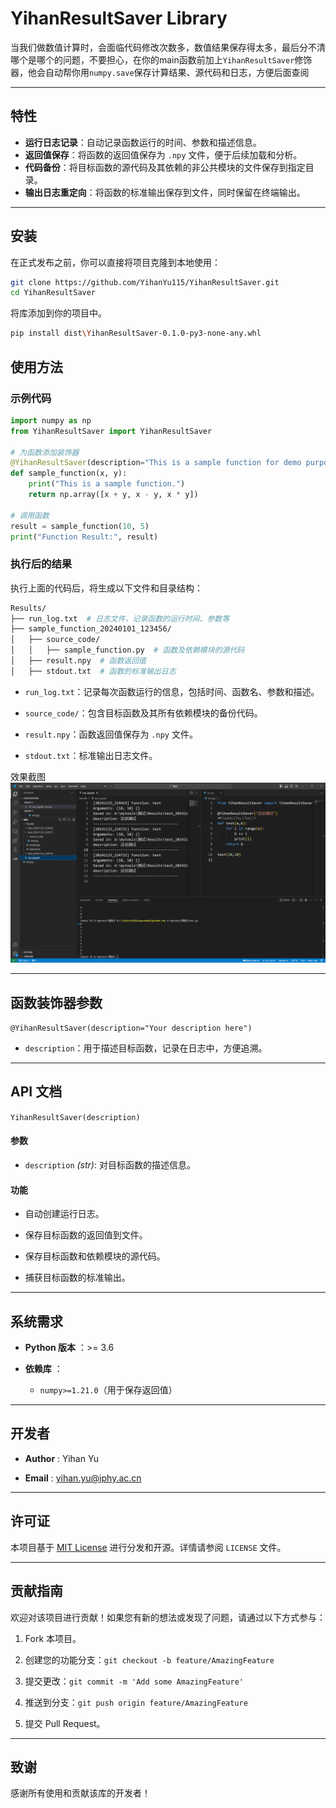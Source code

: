 # YihanResultSaver Library

当我们做数值计算时，会面临代码修改次数多，数值结果保存得太多，最后分不清哪个是哪个的问题，不要担心，在你的main函数前加上`YihanResultSaver`修饰器，他会自动帮你用`numpy.save`保存计算结果、源代码和日志，方便后面查阅

---

## 特性

- **运行日志记录**：自动记录函数运行的时间、参数和描述信息。
- **返回值保存**：将函数的返回值保存为 `.npy` 文件，便于后续加载和分析。
- **代码备份**：将目标函数的源代码及其依赖的非公共模块的文件保存到指定目录。
- **输出日志重定向**：将函数的标准输出保存到文件，同时保留在终端输出。

---

## 安装

在正式发布之前，你可以直接将项目克隆到本地使用：

```bash
git clone https://github.com/YihanYu115/YihanResultSaver.git
cd YihanResultSaver
```

将库添加到你的项目中。

```bash
pip install dist\YihanResultSaver-0.1.0-py3-none-any.whl
```

## 使用方法 

### 示例代码 


```python
import numpy as np
from YihanResultSaver import YihanResultSaver

# 为函数添加装饰器
@YihanResultSaver(description="This is a sample function for demo purposes.")
def sample_function(x, y):
    print("This is a sample function.")
    return np.array([x + y, x - y, x * y])

# 调用函数
result = sample_function(10, 5)
print("Function Result:", result)
```

### 执行后的结果 

执行上面的代码后，将生成以下文件和目录结构：


```bash
Results/
├── run_log.txt  # 日志文件，记录函数的运行时间、参数等
├── sample_function_20240101_123456/
│   ├── source_code/
│   │   ├── sample_function.py  # 函数及依赖模块的源代码
│   ├── result.npy  # 函数返回值
│   ├── stdout.txt  # 函数的标准输出日志
```
 
- `run_log.txt`：记录每次函数运行的信息，包括时间、函数名、参数和描述。
 
- `source_code/`：包含目标函数及其所有依赖模块的备份代码。
 
- `result.npy`：函数返回值保存为 `.npy` 文件。
 
- `stdout.txt`：标准输出日志文件。

效果截图
![alt text](image.png)


---


## 函数装饰器参数 
`@YihanResultSaver(description="Your description here")` 
- `description`：用于描述目标函数，记录在日志中，方便追溯。


---


## API 文档 
`YihanResultSaver(description)`
#### 参数 
 
- `description` *(str)*: 对目标函数的描述信息。

#### 功能 

- 自动创建运行日志。

- 保存目标函数的返回值到文件。

- 保存目标函数和依赖模块的源代码。

- 捕获目标函数的标准输出。


---


## 系统需求 
 
- **Python 版本** ：>= 3.6
 
- **依赖库** ： 
  - `numpy>=1.21.0`（用于保存返回值）


---


## 开发者 
 
- **Author** : Yihan Yu
 
- **Email** : [yihan.yu@iphy.ac.cn]()


---


## 许可证 
本项目基于 [MIT License](https://chatgpt.com/c/LICENSE)  进行分发和开源。详情请参阅 `LICENSE` 文件。

---


## 贡献指南 

欢迎对该项目进行贡献！如果您有新的想法或发现了问题，请通过以下方式参与：

1. Fork 本项目。
 
2. 创建您的功能分支：`git checkout -b feature/AmazingFeature`
 
3. 提交更改：`git commit -m 'Add some AmazingFeature'`
 
4. 推送到分支：`git push origin feature/AmazingFeature`

5. 提交 Pull Request。


---


## 致谢 

感谢所有使用和贡献该库的开发者！